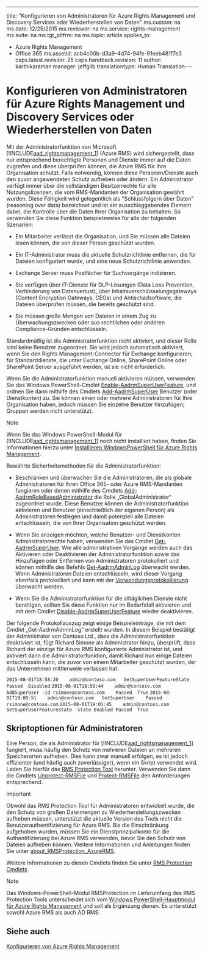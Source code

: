 ---
title: "Konfigurieren von Administratoren f&#252;r Azure Rights Management und Discovery Services oder Wiederherstellen von Daten"
ms.custom: na
ms.date: 12/25/2015
ms.reviewer: na
ms.service: rights-management
ms.suite: na
ms.tgt_pltfrm: na
ms.topic: article
applies_to: 
  - Azure Rights Management
  - Office 365
ms.assetid: acb4c00b-d3a9-4d74-94fe-91eeb481f7e3
caps.latest.revision: 25
caps.handback.revision: 11
author: karthikaraman
manager: jeffgilb
translationtype: Human Translation---
# Konfigurieren von Administratoren f&#252;r Azure Rights Management und Discovery Services oder Wiederherstellen von Daten
Mit der Administratorfunktion von Microsoft [!INCLUDE[aad_rightsmanagement_1](../../ems/AADRightsMgmt/includes/aad_rightsmanagement_1_md.md)] (Azure RMS) wird sichergestellt, dass nur entsprechend berechtigte Personen und Dienste immer auf die Daten zugreifen und diese überprüfen können, die Azure RMS für Ihre Organisation schützt. Falls notwendig, können diese Personen/Dienste auch den zuvor angewendeten Schutz aufheben oder ändern. Ein Administrator verfügt immer über die vollständigen Besitzerrechte für alle Nutzungslizenzen, die vom RMS-Mandanten der Organisation gewährt wurden. Diese Fähigkeit wird gelegentlich als "Schlussfolgern über Daten" (reasoning over data) bezeichnet und ist ein ausschlaggebendes Element dabei, die Kontrolle über die Daten Ihrer Organisation zu behalten. So verwenden Sie diese Funktion beispielsweise für alle der folgenden Szenarien:

-   Ein Mitarbeiter verlässt die Organisation, und Sie müssen alle Dateien lesen können, die von dieser Person geschützt wurden.

-   Ein IT-Administrator muss die aktuelle Schutzrichtlinie entfernen, die für Dateien konfiguriert wurde, und eine neue Schutzrichtlinie anwenden.

-   Exchange Server muss Postfächer für Suchvorgänge indizieren.

-   Sie verfügen über IT-Dienste für DLP-Lösungen (Data Loss Prevention, Verhinderung von Datenverlust), über Inhaltsverschlüsselungsgateways (Content Encryption Gateways, CEGs) und Antischadsoftware, die Dateien überprüfen müssen, die bereits geschützt sind.

-   Sie müssen große Mengen von Dateien in einem Zug zu Überwachungszwecken oder aus rechtlichen oder anderen Compliance-Gründen entschlüsseln.

Standardmäßig ist die Administratorfunktion nicht aktiviert, und dieser Rolle sind keine Benutzer zugeordnet. Sie wird jedoch automatisch aktiviert, wenn Sie den Rights Management-Connector für Exchange konfigurieren; für Standarddienste, die unter Exchange Online, SharePoint Online oder SharePoint Server ausgeführt werden, ist sie nicht erforderlich.

Wenn Sie die Administratorfunktion manuell aktivieren müssen, verwenden Sie das Windows PowerShell-Cmdlet [Enable-AadrmSuperUserFeature](https://msdn.microsoft.com/library/azure/dn629400.aspx), und ordnen Sie dann mithilfe des Cmdlets [Add-AadrmSuperUser](https://msdn.microsoft.com/library/azure/dn629411.aspx) Benutzer (oder Dienstkonten) zu. Sie können einen oder mehrere Administratoren für Ihre Organisation haben, jedoch müssen Sie einzelne Benutzer hinzufügen; Gruppen werden nicht unterstützt.

> [!NOTE]
> Wenn Sie das Windows PowerShell-Modul für [!INCLUDE[aad_rightsmanagement_1](../../ems/AADRightsMgmt/includes/aad_rightsmanagement_1_md.md)] noch nicht installiert haben, finden Sie Informationen hierzu unter [Installieren WindowsPowerShell für Azure Rights Management](../../ems/AADRightsMgmt/Installing-Windows-PowerShell-for-Azure-Rights-Management.md).

Bewährte Sicherheitsmethoden für die Administratorfunktion:

-   Beschränken und überwachen Sie die Administratoren, die als globale Administratoren für Ihren Office 365- oder Azure RMS-Mandanten fungieren oder denen mithilfe des Cmdlets [Add-AadrmRoleBasedAdministrator](https://msdn.microsoft.com/library/azure/dn629417.aspx) die Rolle „GlobalAdministrator“ zugeordnet wurde. Diese Benutzer können die Administratorfunktion aktivieren und Benutzer (einschließlich der eigenen Person) als Administratoren festlegen und damit potenziell alle Dateien entschlüsseln, die von Ihrer Organisation geschützt werden.

-   Wenn Sie anzeigen möchten, welche Benutzer- und Dienstkonten Administratorrechte haben, verwenden Sie das Cmdlet [Get-AadrmSuperUser](https://msdn.microsoft.com/library/azure/dn629408.aspx).  Wie alle administrativen Vorgänge werden auch das Aktivieren oder Deaktivieren der Administratorfunktion sowie das Hinzufügen oder Entfernen von Administratoren protokolliert und können mithilfe des Befehls [Get-AadrmAdminLog](https://msdn.microsoft.com/library/azure/dn629430.aspx) überwacht werden. Wenn Administratoren Dateien entschlüsseln, wird dieser Vorgang ebenfalls protokolliert und kann mit der [Verwendungsprotokollierung](https://technet.microsoft.com/library/dn529121.aspx) überwacht werden.

-   Wenn Sie die Administratorfunktion für die alltäglichen Dienste nicht benötigen, sollten Sie diese Funktion nur im Bedarfsfall aktivieren und mit dem Cmdlet [Disable-AadrmSuperUserFeature](https://msdn.microsoft.com/library/azure/dn629428.aspx) wieder deaktivieren.

Der folgende Protokollauszug zeigt einige Beispieleinträge, die mit dem Cmdlet „Get-AadrmAdminLog“ erstellt wurden. In diesem Beispiel bestätigt der Administrator von Contoso Ltd., dass die Administratorfunktion deaktiviert ist, fügt Richard Simone als Administrator hinzu, überprüft, dass Richard der einzige für Azure RMS konfigurierte Administrator ist, und aktiviert dann die Administratorfunktion, damit Richard nun einige Dateien entschlüsseln kann, die zuvor von einem Mitarbeiter geschützt wurden, der das Unternehmen mittlerweile verlassen hat.

`2015-08-01T18:58:20	admin@contoso.com	GetSuperUserFeatureState	Passed	Disabled`
`2015-08-01T18:59:44	admin@contoso.com	AddSuperUser -id rsimone@contoso.com	Passed	True`
`2015-08-01T19:00:51	admin@contoso.com	GetSuperUser	Passed	rsimone@contoso.com`
`2015-08-01T19:01:45	admin@contoso.com	SetSuperUserFeatureState -state Enabled	Passed	True`

## <a name="BKMK_RMSProtectionModule"></a>Skriptoptionen für Administratoren
Eine Person, die als Administrator für [!INCLUDE[aad_rightsmanagement_1](../../ems/AADRightsMgmt/includes/aad_rightsmanagement_1_md.md)] fungiert, muss häufig den Schutz von mehreren Dateien an mehreren Speicherorten aufheben. Dies kann zwar manuell erfolgen, es ist jedoch effizienter (und häufig auch zuverlässiger), wenn ein Skript verwendet wird. Laden Sie hierfür das [RMS Protection Tool](http://www.microsoft.com/en-us/download/details.aspx?id=47256) herunter. Verwenden Sie dann die Cmdlets [Unprotect-RMSFile](https://msdn.microsoft.com/library/azure/mt433200.aspx) und [Protect-RMSFile](https://msdn.microsoft.com/library/azure/mt433201.aspx) den Anforderungen entsprechend.

> [!IMPORTANT]
> Obwohl das RMS Protection Tool für Administratoren entwickelt wurde, die den Schutz von großen Dateimengen zu Wiederherstellungszwecken aufheben müssen, unterstützt die aktuelle Version des Tools nicht die Benutzerauthentifizierung für Azure RMS. Bis die Einschränkung aufgehoben wurden, müssen Sie ein Dienstprinzipalkonto für die Authentifizierung bei Azure RMS verwenden, bevor Sie den Schutz von Dateien aufheben können.  Weitere Informationen und Anleitungen finden Sie unter [about_RMSProtection_AzureRMS](https://msdn.microsoft.com/library/azure/mt433202.aspx).

Weitere Informationen zu diesen Cmdlets finden Sie unter [RMS Protection Cmdlets](https://msdn.microsoft.com/library/azure/mt433195.aspx).

> [!NOTE]
> Das Windows-PowerShell-Modul RMSProtection im Lieferumfang des RMS Protection Tools unterscheidet sich vom [Windows PowerShell-Hauptmodul für Azure Rights Management](https://technet.microsoft.com/library/jj585027.aspx) und soll als Ergänzung dienen. Es unterstützt sowohl Azure RMS als auch AD RMS.

## Siehe auch
[Konfigurieren von Azure Rights Management](../../ems/AADRightsMgmt/Configuring-Azure-Rights-Management.md)

